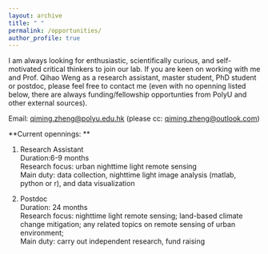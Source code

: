 ```yaml
---
layout: archive
title: " "
permalink: /opportunities/
author_profile: true
---
```


I am always looking for enthusiastic, scientifically curious, and self-motivated critical thinkers to join our lab. If you are keen on working with me and Prof. Qihao Weng as a research assistant, master student, PhD student or postdoc, please feel free to contact me (even with no openning listed below, there are always  funding/fellowship opportunties from PolyU and other external sources). 

Email: qiming.zheng@polyu.edu.hk (please cc: qiming.zheng@outlook.com)

**Current opennings: **
1. Research Assistant   
Duration:6-9 months   
Research focus: urban nighttime light remote sensing   
Main duty: data collection, nighttime light image analysis (matlab, python or r), and data visualization   

2. Postdoc    
Duration: 24 months   
Research focus: nighttime light remote sensing; land-based climate change mitigation; any related topics on remote sensing of urban environment;    
Main duty: carry out independent research, fund raising

